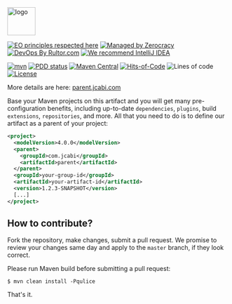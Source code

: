 <img alt="logo" src="http://img.jcabi.com/logo-square.png" width="64px" height="64px" />

[![EO principles respected here](https://www.elegantobjects.org/badge.svg)](https://www.elegantobjects.org)
[![Managed by Zerocracy](https://www.0crat.com/badge/C3RUBL5H9.svg)](https://www.0crat.com/p/C3RUBL5H9)
[![DevOps By Rultor.com](http://www.rultor.com/b/jcabi/jcabi-parent)](http://www.rultor.com/p/jcabi/jcabi-parent)
[![We recommend IntelliJ IDEA](https://www.elegantobjects.org/intellij-idea.svg)](https://www.jetbrains.com/idea/)

[![mvn](https://github.com/jcabi/jcabi-parent/actions/workflows/mvn.yml/badge.svg)](https://github.com/jcabi/jcabi-parent/actions/workflows/mvn.yml)
[![PDD status](http://www.0pdd.com/svg?name=jcabi/jcabi-parent)](http://www.0pdd.com/p?name=jcabi/jcabi-parent)
[![Maven Central](https://maven-badges.herokuapp.com/maven-central/com.jcabi/parent/badge.svg)](https://maven-badges.herokuapp.com/maven-central/com.jcabi/parent)
[![Hits-of-Code](https://hitsofcode.com/github/jcabi/jcabi-parent)](https://hitsofcode.com/view/github/jcabi/jcabi-parent)
![Lines of code](https://img.shields.io/tokei/lines/github/jcabi/jcabi-parent)
[![License](https://img.shields.io/badge/license-MIT-green.svg)](https://github.com/jcabi/jcabi-parent/blob/master/LICENSE.txt)

More details are here: [parent.jcabi.com](https://parent.jcabi.com/index.html)

Base your Maven projects on this artifact and you will get
many pre-configuration benefits, including up-to-date
`dependencies`, `plugins`, build `extensions`,
`repositories`, and more. All that you need to do is to
define our artifact as a parent of your project:

```xml
<project>
  <modelVersion>4.0.0</modelVersion>
  <parent>
    <groupId>com.jcabi</groupId>
    <artifactId>parent</artifactId>
  </parent>
  <groupId>your-group-id</groupId>
  <artifactId>your-artifact-id</artifactId>
  <version>1.2.3-SNAPSHOT</version>
  [...]
</project>
```

## How to contribute?

Fork the repository, make changes, submit a pull request.
We promise to review your changes same day and apply to
the `master` branch, if they look correct.

Please run Maven build before submitting a pull request:

```
$ mvn clean install -Pqulice
```

That's it.
